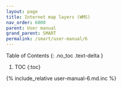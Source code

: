 ```yaml
---
layout: page
title: Internet map layers (WMS)
nav_order: 6000
parent: User manual
grand_parent: SMART
permalink: /smart/user-manual/6
---
```

Table of Contents
{: .no_toc .text-delta }

1. TOC
{:toc}

{% include_relative user-manual-6.md.inc %}
